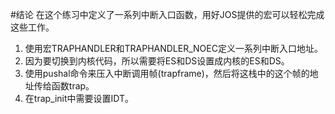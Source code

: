 #结论
在这个练习中定义了一系列中断入口函数，用好JOS提供的宏可以轻松完成这些工作。

1. 使用宏TRAPHANDLER和TRAPHANDLER_NOEC定义一系列中断入口地址。
1. 因为要切换到内核代码，所以需要将ES和DS设置成内核的ES和DS。
2. 使用pushal命令来压入中断调用帧(trapframe)，然后将这栈中的这个帧的地址传给函数trap。
3. 在trap_init中需要设置IDT。
